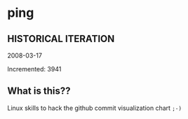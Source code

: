# ping

## HISTORICAL ITERATION
2008-03-17

Incremented: 3941

## What is this?? 
Linux skills to hack the github commit visualization chart `;-)`
